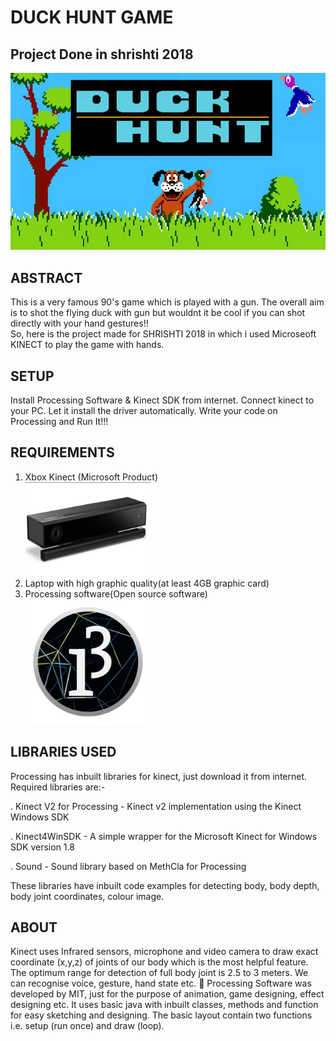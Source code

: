 # DUCK HUNT GAME
## Project Done in shrishti 2018
<img src='images/page1.jpg'>


## ABSTRACT</br>
This is a very famous 90's game which is played with a gun. The overall aim is to shot the flying duck with gun but wouldnt it be cool if you can shot directly with your hand gestures!!</br>
So, here is the project made for SHRISHTI 2018 in which i used Microseoft KINECT to play the game with hands. 

## SETUP


Install Processing Software & Kinect SDK from internet. Connect kinect to your PC. Let it install the driver automatically. Write your code on Processing and Run It!!!

## REQUIREMENTS
1. Xbox Kinect (Microsoft Product)</br><img src='images/kinect.jpg' width = 200>
2. Laptop with high graphic quality(at least 4GB graphic card)</br>
3. Processing software(Open source software)</br><img src='images/processing.png' width = 200>

## LIBRARIES USED
   Processing has inbuilt libraries for kinect, just download it from internet. Required libraries are:-
    
   . Kinect V2 for Processing - Kinect v2 implementation using the Kinect Windows SDK 
   
   . Kinect4WinSDK - A simple wrapper for the Microsoft Kinect for Windows SDK version 1.8
   
   . Sound - Sound library based on MethCla for Processing
   
   These libraries have inbuilt code examples for detecting body, body depth, body joint coordinates, colour image.
   
## ABOUT

Kinect uses Infrared sensors, microphone and video camera to draw exact coordinate (x,y,z) of joints of our body which is the most helpful feature. The optimum range for detection of full body joint is 2.5 to 3 meters. We can recognise voice, gesture, hand state etc. 	Processing Software was developed by MIT, just for the purpose of animation, game designing, effect designing etc. It uses basic java with inbuilt classes, methods and function for easy sketching and designing. The basic layout contain two functions i.e. setup (run once) and draw (loop).
   
   
